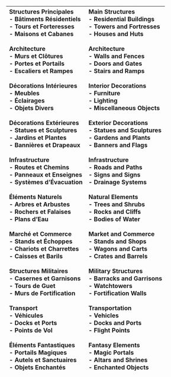 
| <div align="left">**Structures Principales**<br>- Bâtiments Résidentiels<br>- Tours et Forteresses<br>- Maisons et Cabanes<br><br>**Architecture**<br>- Murs et Clôtures<br>- Portes et Portails<br>- Escaliers et Rampes<br><br>**Décorations Intérieures**<br>- Meubles<br>- Éclairages<br>- Objets Divers<br><br>**Décorations Extérieures**<br>- Statues et Sculptures<br>- Jardins et Plantes<br>- Bannières et Drapeaux<br><br>**Infrastructure**<br>- Routes et Chemins<br>- Panneaux et Enseignes<br>- Systèmes d’Évacuation<br><br>**Éléments Naturels**<br>- Arbres et Arbustes<br>- Rochers et Falaises<br>- Plans d’Eau<br><br>**Marché et Commerce**<br>- Stands et Échoppes<br>- Chariots et Charrettes<br>- Caisses et Barils<br><br>**Structures Militaires**<br>- Casernes et Garnisons<br>- Tours de Guet<br>- Murs de Fortification<br><br>**Transport**<br>- Véhicules<br>- Docks et Ports<br>- Points de Vol<br><br> **Éléments Fantastiques**<br>- Portails Magiques<br>- Autels et Sanctuaires<br>- Objets Enchantés </div>| <div align="left">**Main Structures**<br>- Residential Buildings<br>- Towers and Fortresses<br>- Houses and Huts<br><br>**Architecture**<br>- Walls and Fences<br>- Doors and Gates<br>- Stairs and Ramps<br><br>**Interior Decorations**<br>- Furniture<br>- Lighting<br>- Miscellaneous Objects<br><br>**Exterior Decorations**<br>- Statues and Sculptures<br>- Gardens and Plants<br>- Banners and Flags<br><br>**Infrastructure**<br>- Roads and Paths<br>- Signs and Signs<br>- Drainage Systems<br><br>**Natural Elements**<br>- Trees and Shrubs<br>- Rocks and Cliffs<br>- Bodies of Water<br><br>**Market and Commerce**<br>- Stands and Shops<br>- Wagons and Carts<br>- Crates and Barrels<br><br>**Military Structures**<br>- Barracks and Garrisons<br>- Watchtowers<br>- Fortification Walls<br><br>**Transportation**<br>- Vehicles<br>- Docks and Ports<br>- Flight Points<br><br> **Fantasy Elements**<br>- Magic Portals<br>- Altars and Shrines<br>- Enchanted Objects </div>|
| ----------------------------------------------------------------------------------------------------------------------------------------------------------------------------------------------------------------------------------------------------------------------------------------------------------------------------------------------------------------------------------------------------------------------------------------------------------------------------------------------------------------------------------------------------------------------------------------------------------------------------------------------------------------------------------------------------------------------------------------------------------------------------------------------------------------------------------------------------------------------------------------------------------------------------------------------------------------------------------------------------------------------------------------------------------------------------------------------- | ---------------------------------------------------------------------------------------------------------------------------------------------------------------------------------------------------------------------------------------------------------------------------------------------------------------------------------------------------------------------------------------------------------------------------------------------------------------------------------------------------------------------------------------------------------------------------------------------------------------------------------------------------------------------------------------------------------------------------------------------------------------------------------------------------------------------------------------------------------------------------------------------------------------------------------------------------------------------------------------------------------------------------------------------- |